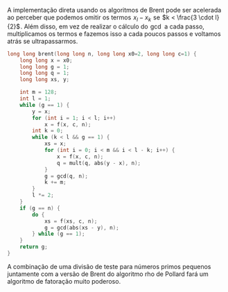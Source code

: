 A implementação direta usando os algoritmos de Brent pode ser acelerada ao perceber que podemos omitir os termos  $x_l - x_k$  se  $k < \frac{3 \cdot l}{2}$ . Além disso, em vez de realizar o cálculo do  $\gcd$  a cada passo, multiplicamos os termos e fazemos isso a cada poucos passos e voltamos atrás se ultrapassarmos.

```cpp
long long brent(long long n, long long x0=2, long long c=1) {
    long long x = x0;
    long long g = 1;
    long long q = 1;
    long long xs, y;

    int m = 128;
    int l = 1;
    while (g == 1) {
        y = x;
        for (int i = 1; i < l; i++)
            x = f(x, c, n);
        int k = 0;
        while (k < l && g == 1) {
            xs = x;
            for (int i = 0; i < m && i < l - k; i++) {
                x = f(x, c, n);
                q = mult(q, abs(y - x), n);
            }
            g = gcd(q, n);
            k += m;
        }
        l *= 2;
    }
    if (g == n) {
        do {
            xs = f(xs, c, n);
            g = gcd(abs(xs - y), n);
        } while (g == 1);
    }
    return g;
}
```
A combinação de uma divisão de teste para números primos pequenos juntamente com a versão de Brent do algoritmo rho de Pollard fará um algoritmo de fatoração muito poderoso.
